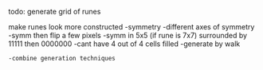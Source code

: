 todo:
generate grid of runes

make runes look more constructed
	-symmetry
	-different axes of symmetry
	-symm then flip a few pixels
	-symm in 5x5 (if rune is 7x7) surrounded by 11111 then 0000000
	-cant have 4 out of 4 cells filled
	-generate by walk
	
	-combine generation techniques
